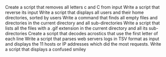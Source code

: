 Create a script that removes all letters c and C from input
Write a script that reverse its input
Write a script that displays all users and their home directories, sorted by users
Write a command that finds all empty files and directories in the current directory and all sub-directories
Write a script that lists all the files with a .gif extension in the current directory and all its sub-directories
Create a script that decodes acrostics that use the first letter of each line
Write a script that parses web servers logs in TSV format as input and displays the 11 hosts or IP addresses which did the most requests.
Write a script that displays a confused smiley
